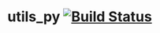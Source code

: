 # utils_py [![Build Status](https://travis-ci.org/ytjia/utils_py.svg?branch=master)](https://travis-ci.org/ytjia/utils_py)

